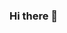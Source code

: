 ### Hi there 👋

<!--
**kevinsj101/kevinsj101** is a ✨ _special_ ✨ repository because its `README.md` (this file) appears on your GitHub profile.

 https://github-readme-stats.vercel.app/api?username=kevinsj101)](https://github.com/anuraghazra/github-readme-stats
